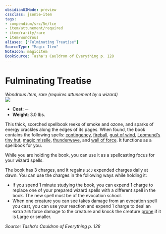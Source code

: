 ```yaml
---
obsidianUIMode: preview
cssclass: json5e-item
tags:
- compendium/src/5e/tce
- item/attunement/required
- item/rarity/rare
- item/wondrous
aliases: ["Fulminating Treatise"]
SourceType: "Magic Item"
NoteIcon: magicitem
BookSource: Tasha's Cauldron of Everything p. 128
---
```

# Fulminating Treatise
*Wondrous Item, rare (requires attunement by a wizard)*  
![](/2-Mechanics/CLI/items/img/fulminating-treatise.webp#right)  

- **Cost**: ⏤
- **Weight**: 3.0 lbs.

This thick, scorched spellbook reeks of smoke and ozone, and sparks of energy crackles along the edges of its pages. When found, the book contains the following spells: [contingency](/2-Mechanics/CLI/spells/contingency.md), [fireball](/2-Mechanics/CLI/spells/fireball.md), [gust of wind](/2-Mechanics/CLI/spells/gust-of-wind.md), [Leomund's tiny hut](/2-Mechanics/CLI/spells/leomunds-tiny-hut.md), [magic missile](/2-Mechanics/CLI/spells/magic-missile.md), [thunderwave](/2-Mechanics/CLI/spells/thunderwave.md), and [wall of force](/2-Mechanics/CLI/spells/wall-of-force.md). It functions as a spellbook for you.

While you are holding the book, you can use it as a spellcasting focus for your wizard spells.

The book has 3 charges, and it regains `1d3` expended charges daily at dawn. You can use the charges in the following ways while holding it:

- If you spend 1 minute studying the book, you can expend 1 charge to replace one of your prepared wizard spells with a different spell in the book. The new spell must be of the evocation school.  
- When one creature you can see takes damage from an evocation spell you cast, you can use your reaction and expend 1 charge to deal an extra `2d6` force damage to the creature and knock the creature [prone](/2-Mechanics/CLI/rules/conditions.md#prone) if it is Large or smaller.  

*Source: Tasha's Cauldron of Everything p. 128*